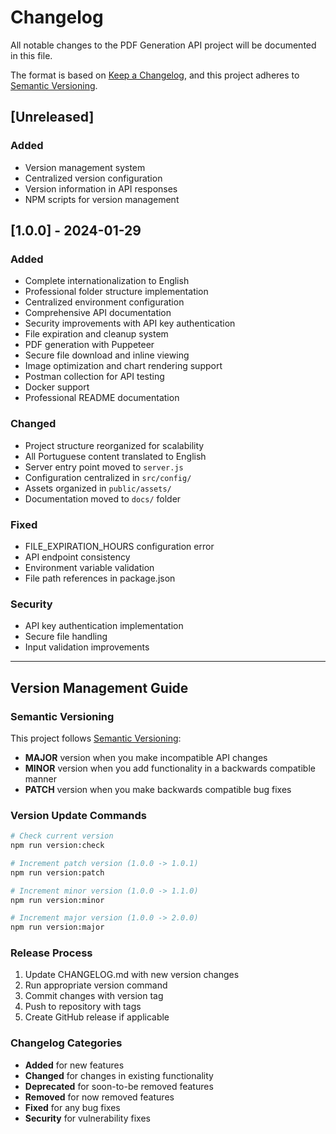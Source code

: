 # Changelog

All notable changes to the PDF Generation API project will be documented in this file.

The format is based on [Keep a Changelog](https://keepachangelog.com/en/1.0.0/),
and this project adheres to [Semantic Versioning](https://semver.org/spec/v2.0.0.html).

## [Unreleased]

### Added
- Version management system
- Centralized version configuration
- Version information in API responses
- NPM scripts for version management

## [1.0.0] - 2024-01-29

### Added
- Complete internationalization to English
- Professional folder structure implementation
- Centralized environment configuration
- Comprehensive API documentation
- Security improvements with API key authentication
- File expiration and cleanup system
- PDF generation with Puppeteer
- Secure file download and inline viewing
- Image optimization and chart rendering support
- Postman collection for API testing
- Docker support
- Professional README documentation

### Changed
- Project structure reorganized for scalability
- All Portuguese content translated to English
- Server entry point moved to `server.js`
- Configuration centralized in `src/config/`
- Assets organized in `public/assets/`
- Documentation moved to `docs/` folder

### Fixed
- FILE_EXPIRATION_HOURS configuration error
- API endpoint consistency
- Environment variable validation
- File path references in package.json

### Security
- API key authentication implementation
- Secure file handling
- Input validation improvements

---

## Version Management Guide

### Semantic Versioning

This project follows [Semantic Versioning](https://semver.org/):

- **MAJOR** version when you make incompatible API changes
- **MINOR** version when you add functionality in a backwards compatible manner
- **PATCH** version when you make backwards compatible bug fixes

### Version Update Commands

```bash
# Check current version
npm run version:check

# Increment patch version (1.0.0 -> 1.0.1)
npm run version:patch

# Increment minor version (1.0.0 -> 1.1.0)
npm run version:minor

# Increment major version (1.0.0 -> 2.0.0)
npm run version:major
```

### Release Process

1. Update CHANGELOG.md with new version changes
2. Run appropriate version command
3. Commit changes with version tag
4. Push to repository with tags
5. Create GitHub release if applicable

### Changelog Categories

- **Added** for new features
- **Changed** for changes in existing functionality
- **Deprecated** for soon-to-be removed features
- **Removed** for now removed features
- **Fixed** for any bug fixes
- **Security** for vulnerability fixes